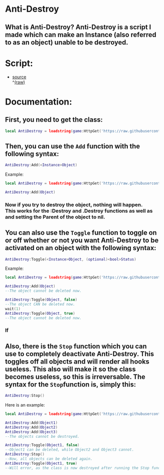 # Anti-Destroy
## What is Anti-Destroy? Anti-Destroy is a script I made which can make an Instance (also referred to as an object) unable to be destroyed.

# Script:
- [source](/script/AntiDestroy.lua)<br>^[\(raw\)](https://raw.githubusercontent.com/TechHog8984/Anti-Destroy/main/script/AntiDestroy.lua)

# Documentation:

## First, you need to get the class:
```lua
local AntiDestroy = loadstring(game:HttpGet('https://raw.githubusercontent.com/TechHog8984/Anti-Destroy/main/script/AntiDestroy.lua'))()
```
## Then, you can use the ```Add``` function with the following syntax:
```lua
AntiDestroy:Add(<Instance>Object)
```
Example:
```lua
local AntiDestroy = loadstring(game:HttpGet('https://raw.githubusercontent.com/TechHog8984/Anti-Destroy/main/script/AntiDestroy.lua'))()

AntiDestroy:Add(Object)
```
### Now if you try to destroy the object, nothing will happen.<br>This works for the :Destroy and .Destroy functions as well as and setting the Parent of the object to nil.

## You can also use the ```Toggle``` function to toggle on or off whether or not you want Anti-Destroy to be activated on an object with the following syntax:
```lua
AntiDestroy:Toggle(<Instance>Object, (optional)<bool>Status)
```
Example:
```lua
local AntiDestroy = loadstring(game:HttpGet('https://raw.githubusercontent.com/TechHog8984/Anti-Destroy/main/script/AntiDestroy.lua'))()

AntiDestroy:Add(Object)
--The object cannot be deleted now.

AntiDestroy:Toggle(Object, false)
--The object CAN be deleted now.
wait(1)
AntiDestroy:Toggle(Object, true)
--The object cannot be deleted now.
```

### If 

## Also, there is the ```Stop``` function which you can use to completely deactivate Anti-Destroy. This toggles off all objects and will render all hooks useless. This also will make it so the class becomes useless, so this is irreversable. The syntax for the ```Stop```function is, simply this:
```lua
AntiDestroy:Stop()
```
Here is an example:
```lua
local AntiDestroy = loadstring(game:HttpGet('https://raw.githubusercontent.com/TechHog8984/Anti-Destroy/main/script/AntiDestroy.lua'))()

AntiDestroy:Add(Object1)
AntiDestroy:Add(Object2)
AntiDestroy:Add(Object3)
--The objects cannot be destroyed.

AntiDestroy:Toggle(Object1, false)
--Object1 can be deleted, while Object2 and Object3 cannot.
AntiDestroy:Stop()
--Now, all objects can be deleted again.
AntiDestroy:Toggle(Object1, true)
--Will error, as the class is now destroyed after running the Stop function.
```

